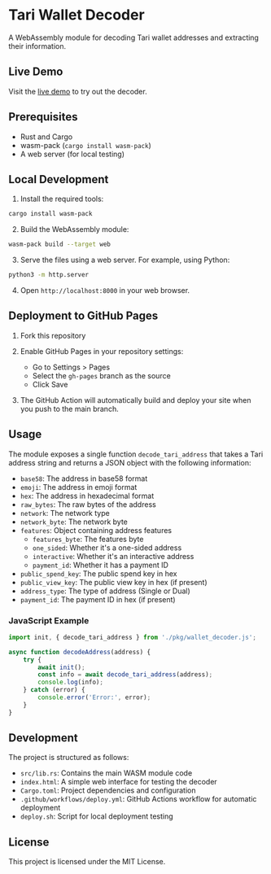 # Tari Wallet Decoder

A WebAssembly module for decoding Tari wallet addresses and extracting their information.

## Live Demo

Visit the [live demo](https://krakaw.github.io/wallet-decoder/) to try out the decoder.

## Prerequisites

- Rust and Cargo
- wasm-pack (`cargo install wasm-pack`)
- A web server (for local testing)

## Local Development

1. Install the required tools:
```bash
cargo install wasm-pack
```

2. Build the WebAssembly module:
```bash
wasm-pack build --target web
```

3. Serve the files using a web server. For example, using Python:
```bash
python3 -m http.server
```

4. Open `http://localhost:8000` in your web browser.

## Deployment to GitHub Pages

1. Fork this repository
2. Enable GitHub Pages in your repository settings:
   - Go to Settings > Pages
   - Select the `gh-pages` branch as the source
   - Click Save

3. The GitHub Action will automatically build and deploy your site when you push to the main branch.

## Usage

The module exposes a single function `decode_tari_address` that takes a Tari address string and returns a JSON object with the following information:

- `base58`: The address in base58 format
- `emoji`: The address in emoji format
- `hex`: The address in hexadecimal format
- `raw_bytes`: The raw bytes of the address
- `network`: The network type
- `network_byte`: The network byte
- `features`: Object containing address features
  - `features_byte`: The features byte
  - `one_sided`: Whether it's a one-sided address
  - `interactive`: Whether it's an interactive address
  - `payment_id`: Whether it has a payment ID
- `public_spend_key`: The public spend key in hex
- `public_view_key`: The public view key in hex (if present)
- `address_type`: The type of address (Single or Dual)
- `payment_id`: The payment ID in hex (if present)

### JavaScript Example

```javascript
import init, { decode_tari_address } from './pkg/wallet_decoder.js';

async function decodeAddress(address) {
    try {
        await init();
        const info = await decode_tari_address(address);
        console.log(info);
    } catch (error) {
        console.error('Error:', error);
    }
}
```

## Development

The project is structured as follows:

- `src/lib.rs`: Contains the main WASM module code
- `index.html`: A simple web interface for testing the decoder
- `Cargo.toml`: Project dependencies and configuration
- `.github/workflows/deploy.yml`: GitHub Actions workflow for automatic deployment
- `deploy.sh`: Script for local deployment testing

## License

This project is licensed under the MIT License. 